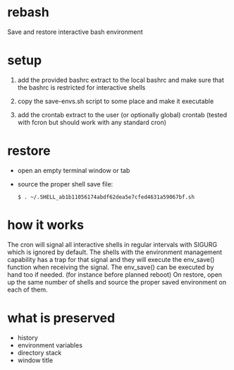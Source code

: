 # rebash
Save and restore interactive bash environment

# setup

1. add the provided bashrc extract to the local bashrc and make sure that the bashrc is restricted for interactive shells

2. copy the save-envs.sh script to some place and make it executable

3. add the crontab extract to the user (or optionally global) crontab (tested with fcron but should work with any standard cron)

# restore

- open an empty terminal window or tab
- source the proper shell save file:

  ```$ . ~/.SHELL_ab1b11056174abdf62dea5e7cfed4631a59067bf.sh```


# how it works

The cron will signal all interactive shells in regular intervals with
SIGURG which is ignored by default. The shells with the environment
management capability has a trap for that signal and they will execute the
env_save() function when receiving the signal. The env_save() can be
executed by hand too if needed. (for instance before planned reboot)
On restore, open up the same number of shells and source the proper saved
environment on each of them.

# what is preserved

- history
- environment variables
- directory stack
- window title
